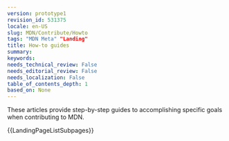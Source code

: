 ```yaml
---
version: prototype1
revision_id: 531375
locale: en-US
slug: MDN/Contribute/Howto
tags: "MDN Meta" "Landing"
title: How-to guides
summary: 
keywords: 
needs_technical_review: False
needs_editorial_review: False
needs_localization: False
table_of_contents_depth: 1
based_on: None
---
```

<p>These articles provide step-by-step guides to accomplishing specific goals when contributing to MDN.</p>
<p>{{LandingPageListSubpages}}</p>


